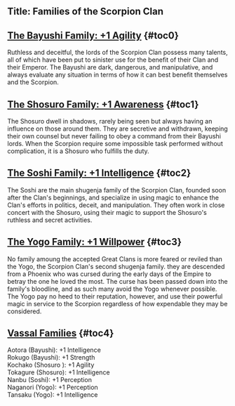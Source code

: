 Title: Families of the Scorpion Clan
---
## <span><span style="text-decoration: underline;">The Bayushi Family: +1 Agility</span></span> {#toc0}

Ruthless and deceitful, the lords of the Scorpion Clan possess many talents, all of which have been put to sinister use for the benefit of their Clan and their Emperor. The Bayushi are dark, dangerous, and manipulative, and always evaluate any situation in terms of how it can best benefit themselves and the Scorpion.

## <span><span style="text-decoration: underline;">The Shosuro Family: +1 Awareness</span></span> {#toc1}

The Shosuro dwell in shadows, rarely being seen but always having an influence on those around them. They are secretive and withdrawn, keeping their own counsel but never failing to obey a command from their Bayushi lords. When the Scorpion require some impossible task performed without complication, it is a Shosuro who fulfills the duty.

## <span><span style="text-decoration: underline;">The Soshi Family: +1 Intelligence</span></span> {#toc2}

The Soshi are the main shugenja family of the Scorpion Clan, founded soon after the Clan's beginnings, and specialize in using magic to enhance the Clan's efforts in politics, deceit, and manipulation. They often work in close concert with the Shosuro, using their magic to support the Shosuro's ruthless and secret activities.

## <span><span style="text-decoration: underline;">The Yogo Family: +1 Willpower</span></span> {#toc3}

No family amoung the accepted Great Clans is more feared or reviled than the Yogo, the Scorpion Clan's second shugenja family. they are descended from a Phoenix who was cursed during the early days of the Empire to betray the one he loved the most. The curse has been passed down into the family's bloodline, and as such many avoid the Yogo whenever possible. The Yogo pay no heed to their reputation, however, and use their powerful magic in service to the Scorpion regardless of how expendable they may be considered.

## <span><span style="text-decoration: underline;">Vassal Families</span></span> {#toc4}

Aotora (Bayushi): +1 Intelligence<br>
Rokugo (Bayushi): +1 Strength<br>
Kochako (Shosuro ): +1 Agility<br>
Tokagure (Shosuro): +1 Intelligence<br>
Nanbu (Soshi): +1 Perception<br>
Naganori (Yogo): +1 Perception<br>
Tansaku (Yogo): +1 Intelligence


